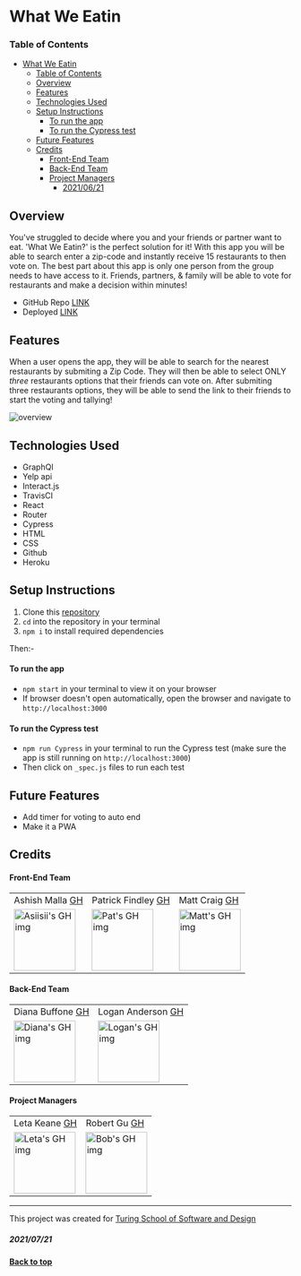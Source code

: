 # What We Eatin

### Table of Contents

- [What We Eatin](#what-we-eatin)
    - [Table of Contents](#table-of-contents)
  - [Overview](#overview)
  - [Features](#features)
  - [Technologies Used](#technologies-used)
  - [Setup Instructions](#setup-instructions)
      - [To run the app](#to-run-the-app)
      - [To run the Cypress test](#to-run-the-cypress-test)
  - [Future Features](#future-features)
  - [Credits](#credits)
      - [Front-End Team](#front-end-team)
      - [Back-End Team](#back-end-team)
      - [Project Managers](#project-managers)
        - [2021/06/21](#20210621)

## Overview

You've struggled to decide where you and your friends or partner want to eat. 'What We Eatin?' is the perfect solution for it! With this app you will be able to search enter a zip-code and instantly receive 15 restaurants to then vote on. The best part about this app is only one person from the group needs to have access to it. Friends, partners, & family will be able to vote for restaurants and make a decision within minutes!

- GitHub Repo [LINK](https://github.com/WhatWeEating/front-end-wwe.git)
- Deployed [LINK](https://mysterious-cove-94790.herokuapp.com/)

## Features

When a user opens the app, they will be able to search for the nearest restaurants by submiting a Zip Code. They will then be able to select ONLY _three_ restaurants options that their friends can vote on. After submiting three restaurants options, they will be able to send the link to their friends to start the voting and tallying!

![overview](./src/assests/demo.gif)

## Technologies Used

- GraphQl
- Yelp api
- Interact.js
- TravisCI
- React
- Router
- Cypress
- HTML
- CSS
- Github
- Heroku

## Setup Instructions

1. Clone this [repository](https://github.com/WhatWeEating/front-end-wwe.git)
2. `cd` into the repository in your terminal
3. `npm i` to install required dependencies

Then:-

#### To run the app

- `npm start` in your terminal to view it on your browser
- If browser doesn't open automatically, open the browser and navigate to `http://localhost:3000`

#### To run the Cypress test

- `npm run Cypress` in your terminal to run the Cypress test (make sure the app is still running on `http://localhost:3000`)
- Then click on `_spec.js` files to run each test

## Future Features

- Add timer for voting to auto end
- Make it a PWA

## Credits

#### Front-End Team

<table>
  <tr>
    <td> Ashish Malla <a href="https://github.com/asiisii">GH</td>
    <td> Patrick Findley <a href="https://github.com/Patfindley">GH</td>
    <td> Matt Craig <a href="https://github.com/mcraig2342">GH</td>
  </tr>
  <td>
    <img src="https://avatars.githubusercontent.com/u/36644181?v=4" alt="Asiisii's GH img"
  width="110" height="auto" />
  </td>  
  <td>
    <img src="https://avatars.githubusercontent.com/u/74931778?v=4" alt="Pat's GH img"
  width="110" height="auto" />
  </td>
  <td>
    <img src="https://avatars.githubusercontent.com/u/75296592?v=4" alt="Matt's GH img"
  width="110" height="auto" />
  </td>  
</table>

#### Back-End Team

<table>
  <tr>
    <td> Diana Buffone <a href="https://github.com/Diana20920">GH</td>
    <td> Logan Anderson <a href="https://github.com/loganjacob76">GH</td>
  </tr>
  <td>
    <img src="https://avatars.githubusercontent.com/u/71909590?v=4" alt="Diana's GH img"
  width="110" height="auto" />
  </td>  
  <td>
    <img src="https://avatars.githubusercontent.com/u/75458154?v=4" alt="Logan's GH img"
  width="110" height="auto" />
  </td>
</table>

#### Project Managers

<table>
  <tr>
    <td> Leta Keane <a href="https://github.com/letakeane">GH</td>
    <td> Robert Gu <a href="https://github.com/BobGu">GH</td>
  </tr>
  <td>
    <img src="https://avatars.githubusercontent.com/u/22563791?v=4" alt="Leta's GH img"
 width="110" height="auto" />
 </td>
  <td>
    <img src="https://avatars.githubusercontent.com/u/4348166?v=4" alt="Bob's GH img"
 width="110" height="auto" />
 </td>
</table>

---

This project was created for [Turing School of Software and Design](https://turing.io/)

##### 2021/07/21

**[Back to top](#table-of-contents)**
